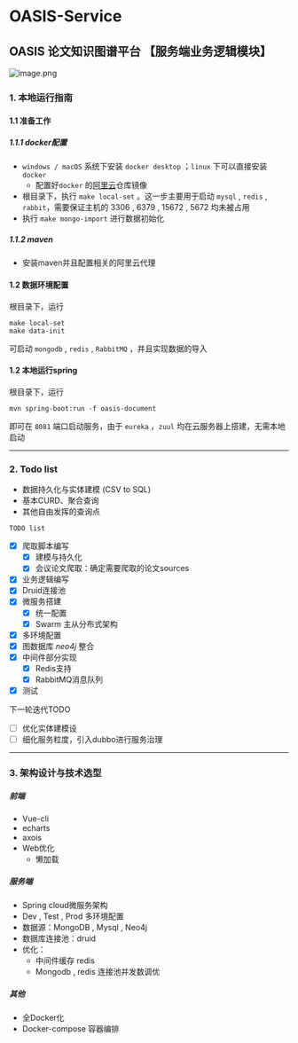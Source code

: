 # OASIS-Service

## OASIS 论文知识图谱平台 【服务端业务逻辑模块】

![image.png](https://i.loli.net/2020/04/06/G1bQCMipzvXxrSq.png)

### 1. 本地运行指南

#### 1.1 准备工作

##### 1.1.1 docker配置

- `windows / macOS` 系统下安装 `docker desktop` ；`linux` 下可以直接安装 `docker`
  - 配置好`docker` 的[阿里云](https://help.aliyun.com/document_detail/60750.html)仓库镜像
- 根目录下，执行 `make local-set` 。这一步主要用于启动 `mysql` , `redis` , `rabbit`，需要保证主机的 3306  , 6379 , 15672 , 5672 均未被占用
- 执行 `make mongo-import` 进行数据初始化

##### 1.1.2 maven

- 安装maven并且配置相关的阿里云代理

#### 1.2 数据环境配置

根目录下，运行

```
make local-set
make data-init
```

可启动 `mongodb` , `redis` , `RabbitMQ` ，并且实现数据的导入

#### 1.2 本地运行spring

根目录下，运行

```
mvn spring-boot:run -f oasis-document
```

即可在 `8081` 端口启动服务，由于 `eureka` ，`zuul` 均在云服务器上搭建，无需本地启动

---

### 2. Todo list

- 数据持久化与实体建模 (CSV to SQL)
- 基本CURD、聚合查询
- 其他自由发挥的查询点

`TODO list`

- [x] 爬取脚本编写
  - [x] 建模与持久化
  - [x] 会议论文爬取：确定需要爬取的论文sources
- [x] 业务逻辑编写
- [x] Druid连接池
- [x] 微服务搭建
  - [x] 统一配置
  - [x] Swarm 主从分布式架构
- [x] 多环境配置
- [x] 图数据库 *neo4j* 整合
- [x] 中间件部分实现
  - [x] Redis支持
  - [x] RabbitMQ消息队列
- [x] 测试

下一轮迭代TODO

- [ ] 优化实体建模设
- [ ] 细化服务粒度，引入dubbo进行服务治理
----

### 3. 架构设计与技术选型

##### 前端

- Vue-cli
- echarts
- axois
- Web优化
  - 懒加载

##### 服务端

- Spring cloud微服务架构
- Dev , Test , Prod 多环境配置
- 数据源：MongoDB , Mysql , Neo4j
- 数据库连接池：druid
- 优化：
  - 中间件缓存 redis
  - Mongodb , redis 连接池并发数调优

##### 其他

- 全Docker化
- Docker-compose 容器编排

